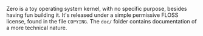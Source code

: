 Zero is a toy operating system kernel, with no specific purpose, besides
having fun building it. It's released under a simple permissive FLOSS 
license, found in the file `COPYING`. The `doc/` folder contains 
documentation of a more technical nature.
